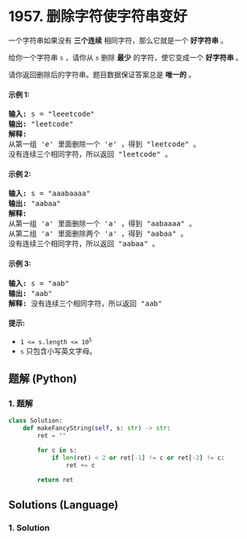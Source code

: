 # 1957. 删除字符使字符串变好
一个字符串如果没有 **三个连续** 相同字符，那么它就是一个 **好字符串** 。

给你一个字符串 `s` ，请你从 `s` 删除 **最少** 的字符，使它变成一个 **好字符串** 。

请你返回删除后的字符串。题目数据保证答案总是 **唯一的** 。

#### 示例 1:
<pre>
<strong>输入:</strong> s = "leeetcode"
<strong>输出:</strong> "leetcode"
<strong>解释:</strong>
从第一组 'e' 里面删除一个 'e' ，得到 "leetcode" 。
没有连续三个相同字符，所以返回 "leetcode" 。
</pre>

#### 示例 2:
<pre>
<strong>输入:</strong> s = "aaabaaaa"
<strong>输出:</strong> "aabaa"
<strong>解释:</strong>
从第一组 'a' 里面删除一个 'a' ，得到 "aabaaaa" 。
从第二组 'a' 里面删除两个 'a' ，得到 "aabaa" 。
没有连续三个相同字符，所以返回 "aabaa" 。
</pre>

#### 示例 3:
<pre>
<strong>输入:</strong> s = "aab"
<strong>输出:</strong> "aab"
<strong>解释:</strong> 没有连续三个相同字符，所以返回 "aab"
</pre>

#### 提示:
* <code>1 <= s.length <= 10<sup>5</sup></code>
* `s` 只包含小写英文字母。

## 题解 (Python)

### 1. 题解
```Python
class Solution:
    def makeFancyString(self, s: str) -> str:
        ret = ""

        for c in s:
            if len(ret) < 2 or ret[-1] != c or ret[-2] != c:
                ret += c

        return ret
```

## Solutions (Language)

### 1. Solution
```Language
```
